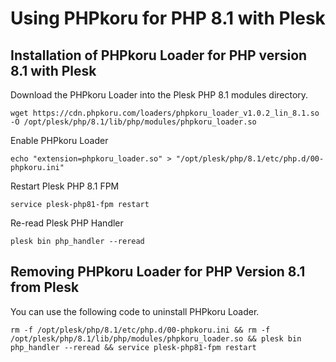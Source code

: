 # Using PHPkoru for PHP 8.1 with Plesk

## Installation of PHPkoru Loader for PHP version 8.1 with Plesk

Download the PHPkoru Loader into the Plesk PHP 8.1 modules directory.
```shell
wget https://cdn.phpkoru.com/loaders/phpkoru_loader_v1.0.2_lin_8.1.so -O /opt/plesk/php/8.1/lib/php/modules/phpkoru_loader.so
```

Enable PHPkoru Loader
```shell
echo "extension=phpkoru_loader.so" > "/opt/plesk/php/8.1/etc/php.d/00-phpkoru.ini"
```

Restart Plesk PHP 8.1 FPM
```shell
service plesk-php81-fpm restart
```

Re-read Plesk PHP Handler
```shell
plesk bin php_handler --reread
```

## Removing PHPkoru Loader for PHP Version 8.1 from Plesk

You can use the following code to uninstall PHPkoru Loader.
```shell
rm -f /opt/plesk/php/8.1/etc/php.d/00-phpkoru.ini && rm -f /opt/plesk/php/8.1/lib/php/modules/phpkoru_loader.so && plesk bin php_handler --reread && service plesk-php81-fpm restart
```